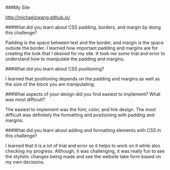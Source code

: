 ###My Site

http://michaelzwang.github.io/

###What did you learn about CSS padding, borders, and margin by doing this challenge?

Padding is the space between text and the border, and margin is the space outside the border. I learned how important padding and margins are for creating the look that I desired for my site. It took me some trial and error to understand how to manipulate the padding and margins.

###What did you learn about CSS positioning?

I learned that positioning depends on the padding and margins as well as the size of the block you are manipulating. 

###What aspects of your design did you find easiest to implement? What was most difficult?

The easiest to implement was the font, color, and link design. The most difficult was definitely the formatting and positioning with padding and margins. 

###What did you learn about adding and formatting elements with CSS in this challenge?

I learned that it is a lot of trial and error so it helps to work on it while also checking my progress. Although, it was challenging, it was really fun to see the stylistic changes being made and see the website take form based on my own decisions.